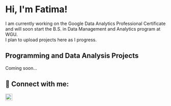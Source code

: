 <h1>Hi, I'm Fatima!</h1> 

I am currently working on the Google Data Analytics Professional Certificate and will soon start the B.S. in Data Management and Analytics program at WGU.  
I plan to upload projects here as I progress.

<h2>Programming and Data Analysis Projects</h2>

Coming soon...

<h2> 🤳 Connect with me:</h2>

[<img align="left" alt="Fatima Aleksander | LinkedIn" width="22px" src="https://cdn.jsdelivr.net/npm/simple-icons@v3/icons/linkedin.svg" />][linkedin]

[linkedin]: https://www.linkedin.com/in/fatima-aleksander/


<!--
**faleks/faleks** is a ✨ _special_ ✨ repository because its `README.md` (this file) appears on your GitHub profile.

Here are some ideas to get you started:

- 🔭 I’m currently working on ...
- 🌱 I’m currently learning ...
- 👯 I’m looking to collaborate on ...
- 🤔 I’m looking for help with ...
- 💬 Ask me about ...
- 📫 How to reach me: ...
- 😄 Pronouns: ...
- ⚡ Fun fact: ...
-->
